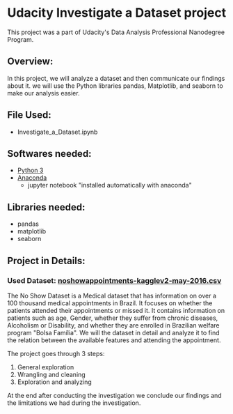 # Udacity Investigate a Dataset project

This project was a part of Udacity's Data Analysis Professional Nanodegree Program.

## Overview:

In this project, we will analyze a dataset and then communicate our findings about it. we will use the Python libraries pandas, Matplotlib, and seaborn to make our analysis easier.

## File Used:

  - Investigate_a_Dataset.ipynb

## Softwares needed:

- [Python 3](https://www.python.org/downloads/)
- [Anaconda](https://www.anaconda.com/products/individual)
  - jupyter notebook "installed automatically with anaconda"

## Libraries needed:

- pandas
- matplotlib
- seaborn

## Project in Details:
### Used Dataset: [noshowappointments-kagglev2-may-2016.csv](https://www.kaggle.com/joniarroba/noshowappointments)

The No Show Dataset is a Medical dataset that has information on over a 100 thousand medical appointments in Brazil. It focuses on whether the patients attended their appointments or missed it. It contains information on patients such as age, Gender, whether they suffer from chronic diseases, Alcoholism or Disability, and whether they are enrolled in Brazilian welfare program "Bolsa Família". We will the dataset in detail and analyze it to find the relation between the available features and attending the appointment.

The project goes through 3 steps:
  1. General exploration
  2. Wrangling and cleaning
  3. Exploration and analyzing

At the end after conducting the investigation we conclude our findings and the limitations we had during the investigation.
